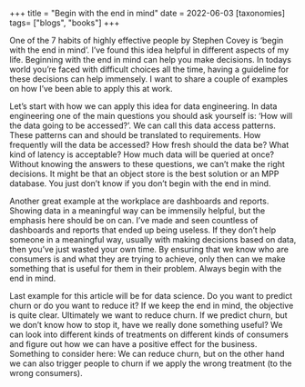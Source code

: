 +++
title = "Begin with the end in mind"
date = 2022-06-03
[taxonomies]
tags= ["blogs", "books"]
+++


One of the 7 habits of highly effective people by Stephen Covey is ‘begin with the end in mind’. I’ve found this idea helpful in different aspects of my life. Beginning with the end in mind can help you make decisions. In todays world you’re faced with difficult choices all the time, having a guideline for these decisions can help immensely. I want to share a couple of examples on how I’ve been able to apply this at work.

Let’s start with how we can apply this idea for data engineering. In data engineering one of the main questions you should ask yourself is: ‘How will the data going to be accessed?’. We can call this data access patterns. These patterns can and should be translated to requirements. How frequently will the data be accessed? How fresh should the data be? What kind of latency is acceptable? How much data will be queried at once? Without knowing the answers to these questions, we can’t make the right decisions. It might be that an object store is the best solution or an MPP database. You just don’t know if you don’t begin with the end in mind.

Another great example at the workplace are dashboards and reports. Showing data in a meaningful way can be immensily helpful, but the emphasis here should be on can. I’ve made and seen countless of dashboards and reports that ended up being useless. If they don’t help someone in a meaningful way, usually with making decisions based on data, then you’ve just wasted your own time. By ensuring that we know who are consumers is and what they are trying to achieve, only then can we make something that is useful for them in their problem. Always begin with the end in mind.

Last example for this article will be for data science. Do you want to predict churn or do you want to reduce it? If we keep the end in mind, the objective is quite clear. Ultimately we want to reduce churn. If we predict churn, but we don’t know how to stop it, have we really done something useful? We can look into different kinds of treatments on different kinds of consumers and figure out how we can have a positive effect for the business. Something to consider here: We can reduce churn, but on the other hand we can also trigger people to churn if we apply the wrong treatment (to the wrong consumers). 